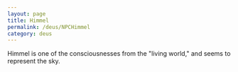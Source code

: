 ```yaml
---
layout: page
title: Himmel
permalink: /deus/NPCHimmel
category: deus
---
```

Himmel is one of the consciousnesses from the &quot;living world,&quot; and seems to represent the sky.

